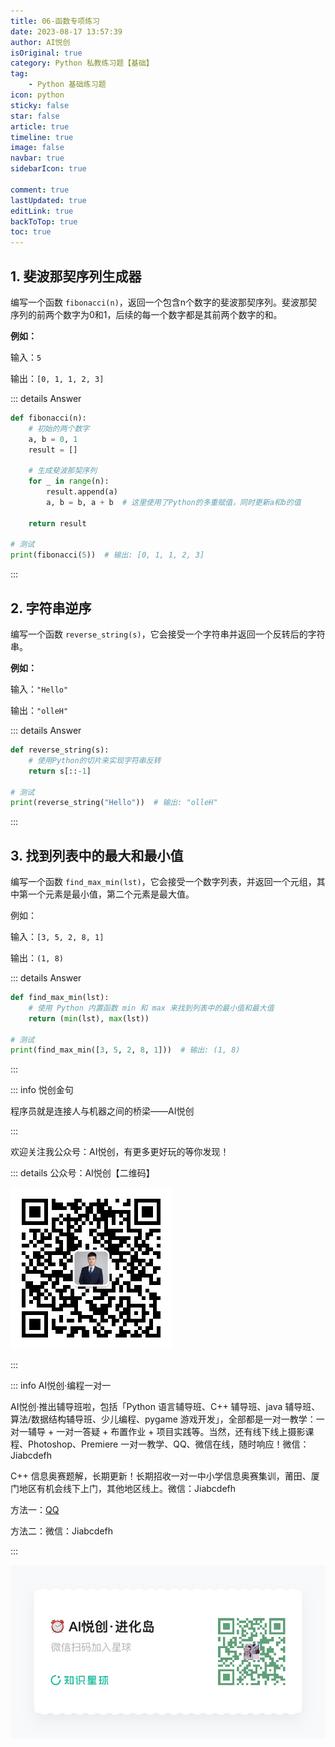 ```yaml
---
title: 06-函数专项练习
date: 2023-08-17 13:57:39
author: AI悦创
isOriginal: true
category: Python 私教练习题【基础】
tag:
    - Python 基础练习题
icon: python
sticky: false
star: false
article: true
timeline: true
image: false
navbar: true
sidebarIcon: true

comment: true
lastUpdated: true
editLink: true
backToTop: true
toc: true
---
```


## 1. 斐波那契序列生成器

编写一个函数 `fibonacci(n)`，返回一个包含n个数字的斐波那契序列。斐波那契序列的前两个数字为0和1，后续的每一个数字都是其前两个数字的和。

**例如：**

输入：`5`

输出：`[0, 1, 1, 2, 3]`

::: details Answer

```python
def fibonacci(n):
    # 初始的两个数字
    a, b = 0, 1
    result = []
    
    # 生成斐波那契序列
    for _ in range(n):
        result.append(a)
        a, b = b, a + b  # 这里使用了Python的多重赋值，同时更新a和b的值
        
    return result

# 测试
print(fibonacci(5))  # 输出: [0, 1, 1, 2, 3]
```

:::

## 2. 字符串逆序

编写一个函数 `reverse_string(s)`，它会接受一个字符串并返回一个反转后的字符串。

**例如：**

输入：`"Hello"`

输出：`"olleH"`

::: details Answer

```python
def reverse_string(s):
    # 使用Python的切片来实现字符串反转
    return s[::-1]

# 测试
print(reverse_string("Hello"))  # 输出: "olleH"
```

:::

## 3. 找到列表中的最大和最小值

编写一个函数 `find_max_min(lst)`，它会接受一个数字列表，并返回一个元组，其中第一个元素是最小值，第二个元素是最大值。

例如：

输入：`[3, 5, 2, 8, 1]`

输出：`(1, 8)`

::: details Answer

```python
def find_max_min(lst):
    # 使用 Python 内置函数 min 和 max 来找到列表中的最小值和最大值
    return (min(lst), max(lst))

# 测试
print(find_max_min([3, 5, 2, 8, 1]))  # 输出: (1, 8)
```

:::





::: info 悦创金句

程序员就是连接人与机器之间的桥梁——AI悦创

:::

欢迎关注我公众号：AI悦创，有更多更好玩的等你发现！

::: details 公众号：AI悦创【二维码】

![](/gzh.jpg)

:::

::: info AI悦创·编程一对一

AI悦创·推出辅导班啦，包括「Python 语言辅导班、C++ 辅导班、java 辅导班、算法/数据结构辅导班、少儿编程、pygame 游戏开发」，全部都是一对一教学：一对一辅导 + 一对一答疑 + 布置作业 + 项目实践等。当然，还有线下线上摄影课程、Photoshop、Premiere 一对一教学、QQ、微信在线，随时响应！微信：Jiabcdefh

C++ 信息奥赛题解，长期更新！长期招收一对一中小学信息奥赛集训，莆田、厦门地区有机会线下上门，其他地区线上。微信：Jiabcdefh

方法一：[QQ](http://wpa.qq.com/msgrd?v=3&uin=1432803776&site=qq&menu=yes)

方法二：微信：Jiabcdefh

:::

![](/zsxq.jpg)


